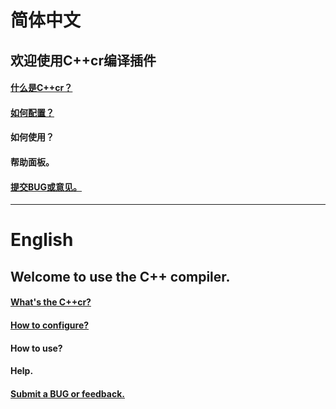 # 简体中文

## 欢迎使用C++cr编译插件

#### [什么是C++cr？](https://github.com/ZhonZhouShe/C-cr/blob/main/doc/wsccr.md)

#### [如何配置？](https://github.com/ZhonZhouShe/C-cr/blob/main/doc/wciuccr.md)

#### 如何使用？

#### 帮助面板。

#### [提交BUG或意见。](https://github.com/ZhonZhouShe/C-cr/issues)

___

# English


## Welcome to use the C++ compiler.

#### [What's the C++cr?](https://github.com/ZhonZhouShe/C-cr/blod/main/doc/wsccr.md)

#### [How to configure?](https://github.com/ZhonZhouShe/C-cr/blod/main/doc/wciuccr.md)

#### How to use?

#### Help.

#### [Submit a BUG or feedback.](https://github.com/ZhonZhouShe/C-cr/issues)
